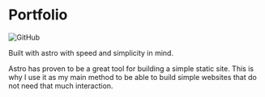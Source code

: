 # Portfolio

![GitHub][license]

Built with astro with speed and simplicity in mind.

Astro has proven to be a great tool for building a simple static site. This is
why I use it as my main method to be able to build simple websites that do not
need that much interaction.

[license]:
  https://img.shields.io/github/license/jaycedotbin/jaycedotbin.github.io
